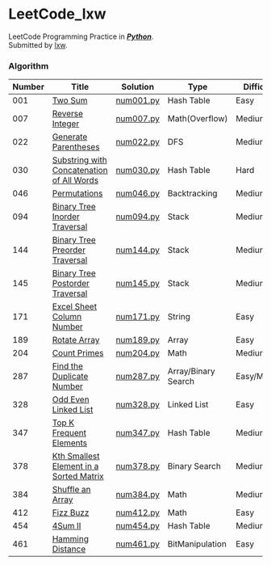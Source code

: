 LeetCode_lxw
============

LeetCode Programming Practice in _**[Python](https://docs.python.org/2.7/library/index.html)**_.  
Submitted by [lxw](http://xiaoweiliu.cn).</br>  

### Algorithm

| **Number** | **Title** | **Solution** | **Type** | **Difficulty** |
| --- | ------ | -------- | ---------- | -------- |
| 001 | [Two Sum](https://leetcode.com/problems/two-sum/) | [num001.py](https://github.com/We-Hack/LeetCode/blob/master/lxw/num001/num001.py) | Hash Table | Easy |
| 007 | [Reverse Integer](https://leetcode.com/problems/reverse-integer/) | [num007.py](https://github.com/We-Hack/LeetCode/blob/master/lxw/num007/num007.py) | Math(Overflow) | Medium |
| 022 | [Generate Parentheses](https://leetcode.com/problems/generate-parentheses/) | [num022.py](https://github.com/We-Hack/LeetCode/blob/master/lxw/num022/num022.py) | DFS | Medium |
| 030 | [Substring with Concatenation of All Words](https://leetcode.com/problems/substring-with-concatenation-of-all-words/) | [num030.py](https://github.com/We-Hack/LeetCode/blob/master/lxw/num030/num030.py) | Hash Table | Hard |
| 046 | [Permutations](https://leetcode.com/problems/permutations/) | [num046.py](https://github.com/We-Hack/LeetCode/blob/master/lxw/num046/num046.py) | Backtracking | Medium |
| 094 | [Binary Tree Inorder Traversal](https://leetcode.com/problems/binary-tree-inorder-traversal/) | [num094.py](https://github.com/We-Hack/LeetCode/blob/master/lxw/num094/num094.py) | Stack | Medium |
| 144 | [Binary Tree Preorder Traversal](https://leetcode.com/problems/binary-tree-preorder-traversal/description/) | [num144.py](https://github.com/We-Hack/LeetCode/blob/master/lxw/num144/num144.py) | Stack | Medium |
| 145 | [Binary Tree Postorder Traversal](https://leetcode.com/problems/binary-tree-postorder-traversal/) | [num145.py](https://github.com/We-Hack/LeetCode/blob/master/lxw/num145/num145.py) | Stack | Medium |
| 171 | [Excel Sheet Column Number](https://leetcode.com/problems/excel-sheet-column-number/) | [num171.py](https://github.com/We-Hack/LeetCode/blob/master/lxw/num171/num171.py) | String | Easy |
| 189 | [Rotate Array](https://leetcode.com/problems/rotate-array/description/) | [num189.py](https://github.com/We-Hack/LeetCode/blob/master/lxw/num189/num189.py) | Array | Easy |
| 204 | [Count Primes](https://leetcode.com/problems/count-primes/) | [num204.py](https://github.com/We-Hack/LeetCode/blob/master/lxw/num204/num204.py) | Math | Medium |
| 287 | [Find the Duplicate Number](https://leetcode.com/problems/find-the-duplicate-number/) | [num287.py](https://github.com/We-Hack/LeetCode/blob/master/lxw/num287/num287.py) | Array/Binary Search | Easy/Medium |
| 328 | [Odd Even Linked List](https://leetcode.com/problems/odd-even-linked-list/) | [num328.py](https://github.com/We-Hack/LeetCode/blob/master/lxw/num328/num328.py) | Linked List | Easy |
| 347 | [Top K Frequent Elements](https://leetcode.com/problems/top-k-frequent-elements/description/) | [num347.py](https://github.com/We-Hack/LeetCode/blob/master/lxw/num347/num347.py) | Hash Table | Medium |
| 378 | [Kth Smallest Element in a Sorted Matrix](https://leetcode.com/problems/kth-smallest-element-in-a-sorted-matrix/description/) | [num378.py](https://github.com/We-Hack/LeetCode/blob/master/lxw/num378/num378.py) | Binary Search | Medium |
| 384 | [Shuffle an Array](https://leetcode.com/problems/shuffle-an-array/description/) | [num384.py](https://github.com/We-Hack/LeetCode/blob/master/lxw/num384/num384.py) | Math | Medium |
| 412 | [Fizz Buzz](https://leetcode.com/problems/fizz-buzz/) | [num412.py](https://github.com/We-Hack/LeetCode/blob/master/lxw/num412/num412.py) | Math | Easy |
| 454 | [4Sum II](https://leetcode.com/problems/4sum-ii/description/) | [num454.py](https://github.com/We-Hack/LeetCode/blob/master/lxw/num454/num454.py) | Hash Table | Medium |
| 461 | [Hamming Distance](https://leetcode.com/problems/hamming-distance/) | [num461.py](https://github.com/We-Hack/LeetCode/blob/master/lxw/num461/num461.py) | BitManipulation | Easy |
